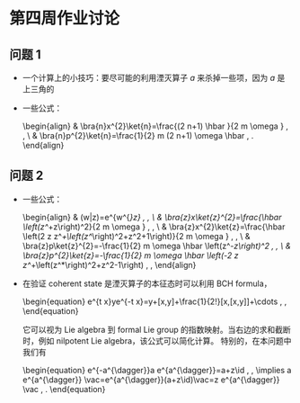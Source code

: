 # 第四周作业讨论

## 问题 1

* 一个计算上的小技巧：要尽可能的利用湮灭算子 $a$ 来杀掉一些项，因为 $a$ 是上三角的

* 一些公式：

    \begin{align}
        &
        \bra{n}x^{2}\ket{n}=\frac{(2 n+1) \hbar }{2 m \omega }
        \, ,
        \\
        &
        \bra{n}p^{2}\ket{n}=\frac{1}{2} m (2 n+1) \omega  \hbar
        \, .
    \end{align}

## 问题 2

* 一些公式：

    \begin{align}
        &
        (w|z)=e^{w^{*}z}
        \, ,
        \\
        &
        \bra{z}x\ket{z}^{2}=\frac{\hbar  \left(z^*+z\right)^2}{2 m \omega }
        \, ,
        \\
        &
        \bra{z}x^{2}\ket{z}=\frac{\hbar  \left(2 z z^*+\left(z^*\right)^2+z^2+1\right)}{2 m \omega }
        \, ,
        \\
        &
        \bra{z}p\ket{z}^{2}=-\frac{1}{2} m \omega  \hbar  \left(z^*-z\right)^2
        \, ,
        \\
        &
        \bra{z}p^{2}\ket{z}=-\frac{1}{2} m \omega  \hbar  \left(-2 z z^*+\left(z^*\right)^2+z^2-1\right)
        \, ,
    \end{align}

* 在验证 coherent state 是湮灭算子的本征态时可以利用 BCH formula，

    \begin{equation}
        e^{t x}ye^{-t x}=y+[x,y]+\frac{1}{2!}[x,[x,y]]+\cdots
        \, ,
    \end{equation}

    它可以视为 Lie algebra 到 formal Lie group 的指数映射。当右边的求和截断时，例如 nilpotent Lie algebra，该公式可以简化计算。
    特别的，在本问题中我们有

    \begin{equation}
        e^{-a^{\dagger}}a e^{a^{\dagger}}=a+z\id
        \, ,
        \implies
        a e^{a^{\dagger}} \vac=e^{a^{\dagger}}(a+z\id)\vac=z e^{a^{\dagger}} \vac
        \, .
    \end{equation}
